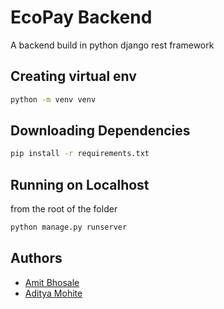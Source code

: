 
# EcoPay Backend

A backend build in python django rest framework



## Creating virtual env

```bash
python -m venv venv
```


## Downloading Dependencies

```bash
pip install -r requirements.txt
```
## Running on Localhost

from the root of the folder


```bash
python manage.py runserver
```
## Authors

- [Amit Bhosale](https://www.github.com/Amit-Bhosale)
- [Aditya Mohite](https://www.github.com/AdityaMohite47)

